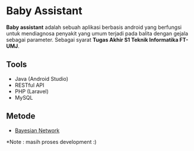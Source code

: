 # Baby Assistant
<b>Baby assistant</b> adalah sebuah aplikasi berbasis android yang berfungsi untuk mendiagnosa penyakit yang umum terjadi pada balita dengan gejala sebagai parameter. Sebagai syarat <b>Tugas Akhir S1 Teknik Informatika FT-UMJ</b>.

## Tools
- Java (Android Studio)
- RESTful API
- PHP (Laravel)
- MySQL

## Metode 
- <a href="https://en.wikipedia.org/wiki/Bayesian_network">Bayesian Network</a>

*Note : masih proses development :)
